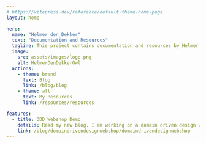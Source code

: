 ```yaml
---
# https://vitepress.dev/reference/default-theme-home-page
layout: home

hero:
  name: "Helmer den Dekker"
  text: "Documentation and Resources"
  tagline: This project contains documentation and resources by Helmer den Dekker
  image:
    src: assets/images/logo.png
    alt: HelmerDenDekkerOwl
  actions:
    - theme: brand
      text: Blog
      link: /blog/blog
    - theme: alt
      text: My Resources
      link: /resources/resources

features:
  - title: DDD Webshop Demo
    details: Read my new blog. I am working on a domain driven design webshop design.
    link: /blog/domaindrivendesignwebshop/domaindrivendesignwebshop
---
```


